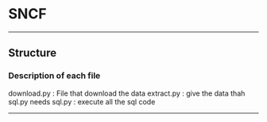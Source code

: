# SNCF

- - - -

## Structure ##

### Description of each file ### 

download.py : File that download the data
extract.py : give the data thah sql.py needs
sql.py : execute all the sql code 

 - - - -

